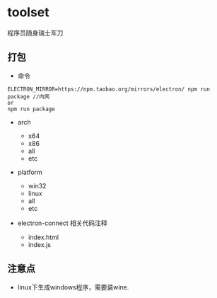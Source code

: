 # toolset
程序员随身瑞士军刀

## 打包
- 命令
```
ELECTRON_MIRROR=https://npm.taobao.org/mirrors/electron/ npm run package //内网
or
npm run package
```

- arch
    - x64
    - x86
    - all
    - etc

- platform
    - win32
    - linux
    - all
    - etc

- electron-connect 相关代码注释
    - index.html
    - index.js

## 注意点
- linux下生成windows程序，需要装wine.